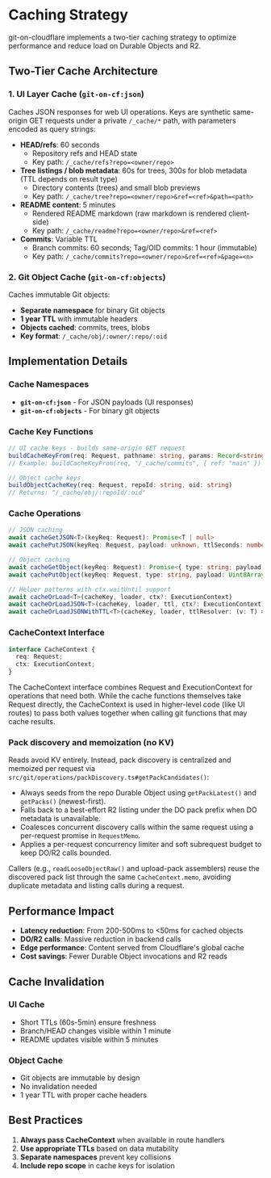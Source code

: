 # Caching Strategy

git-on-cloudflare implements a two-tier caching strategy to optimize performance and reduce load on Durable Objects and R2.

## Two-Tier Cache Architecture

### 1. UI Layer Cache (`git-on-cf:json`)

Caches JSON responses for web UI operations. Keys are synthetic same-origin GET requests under a private `/_cache/*` path, with parameters encoded as query strings:

- **HEAD/refs**: 60 seconds
  - Repository refs and HEAD state
  - Key path: `/_cache/refs?repo=<owner/repo>`
- **Tree listings / blob metadata**: 60s for trees, 300s for blob metadata (TTL depends on result type)
  - Directory contents (trees) and small blob previews
  - Key path: `/_cache/tree?repo=<owner/repo>&ref=<ref>&path=<path>`
- **README content**: 5 minutes
  - Rendered README markdown (raw markdown is rendered client-side)
  - Key path: `/_cache/readme?repo=<owner/repo>&ref=<ref>`
- **Commits**: Variable TTL
  - Branch commits: 60 seconds; Tag/OID commits: 1 hour (immutable)
  - Key path: `/_cache/commits?repo=<owner/repo>&ref=<ref>&page=<n>`

### 2. Git Object Cache (`git-on-cf:objects`)

Caches immutable Git objects:

- **Separate namespace** for binary Git objects
- **1 year TTL** with immutable headers
- **Objects cached**: commits, trees, blobs
- **Key format**: `/_cache/obj/:owner/:repo/:oid`

## Implementation Details

### Cache Namespaces

- **`git-on-cf:json`** - For JSON payloads (UI responses)
- **`git-on-cf:objects`** - For binary git objects

### Cache Key Functions

```typescript
// UI cache keys - builds same-origin GET request
buildCacheKeyFrom(req: Request, pathname: string, params: Record<string, string>)
// Example: buildCacheKeyFrom(req, "/_cache/commits", { ref: "main" })

// Object cache keys
buildObjectCacheKey(req: Request, repoId: string, oid: string)
// Returns: "/_cache/obj/:repoId/:oid"
```

### Cache Operations

```typescript
// JSON caching
await cacheGetJSON<T>(keyReq: Request): Promise<T | null>
await cachePutJSON(keyReq: Request, payload: unknown, ttlSeconds: number)

// Object caching
await cacheGetObject(keyReq: Request): Promise<{ type: string; payload: Uint8Array } | null>
await cachePutObject(keyReq: Request, type: string, payload: Uint8Array)

// Helper patterns with ctx.waitUntil support
await cacheOrLoad<T>(cacheKey, loader, ctx?: ExecutionContext)
await cacheOrLoadJSON<T>(cacheKey, loader, ttl, ctx?: ExecutionContext)
await cacheOrLoadJSONWithTTL<T>(cacheKey, loader, ttlResolver: (v: T) => number, ctx?: ExecutionContext)
```

### CacheContext Interface

```typescript
interface CacheContext {
  req: Request;
  ctx: ExecutionContext;
}
```

The CacheContext interface combines Request and ExecutionContext for operations that need both. While the cache functions themselves take Request directly, the CacheContext is used in higher-level code (like UI routes) to pass both values together when calling git functions that may cache results.

### Pack discovery and memoization (no KV)

Reads avoid KV entirely. Instead, pack discovery is centralized and memoized per request via `src/git/operations/packDiscovery.ts#getPackCandidates()`:

- Always seeds from the repo Durable Object using `getPackLatest()` and `getPacks()` (newest-first).
- Falls back to a best-effort R2 listing under the DO pack prefix when DO metadata is unavailable.
- Coalesces concurrent discovery calls within the same request using a per-request promise in `RequestMemo`.
- Applies a per-request concurrency limiter and soft subrequest budget to keep DO/R2 calls bounded.

Callers (e.g., `readLooseObjectRaw()` and upload-pack assemblers) reuse the discovered pack list through the same `CacheContext.memo`, avoiding duplicate metadata and listing calls during a request.

## Performance Impact

- **Latency reduction**: From 200-500ms to <50ms for cached objects
- **DO/R2 calls**: Massive reduction in backend calls
- **Edge performance**: Content served from Cloudflare's global cache
- **Cost savings**: Fewer Durable Object invocations and R2 reads

## Cache Invalidation

### UI Cache

- Short TTLs (60s-5min) ensure freshness
- Branch/HEAD changes visible within 1 minute
- README updates visible within 5 minutes

### Object Cache

- Git objects are immutable by design
- No invalidation needed
- 1 year TTL with proper cache headers

## Best Practices

1. **Always pass CacheContext** when available in route handlers
2. **Use appropriate TTLs** based on data mutability
3. **Separate namespaces** prevent key collisions
4. **Include repo scope** in cache keys for isolation
